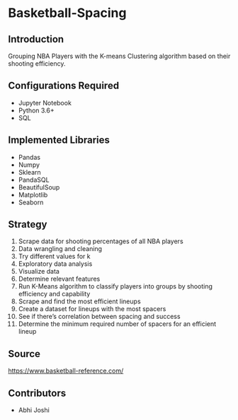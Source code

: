 # Basketball-Spacing
## Introduction
Grouping NBA Players with the K-means Clustering algorithm based on their shooting efficiency.

## Configurations Required
- Jupyter Notebook
- Python 3.6+
- SQL

## Implemented Libraries
- Pandas
- Numpy
- Sklearn
- PandaSQL
- BeautifulSoup
- Matplotlib
- Seaborn

## Strategy
1. Scrape data for shooting percentages of all NBA players
2. Data wrangling and cleaning
3. Try different values for k
4. Exploratory data analysis
5. Visualize data
6. Determine relevant features
8. Run K-Means algorithm to classify players into groups by shooting efficiency and capability
9. Scrape and find the most efficient lineups
10. Create a dataset for lineups with the most spacers
11. See if there’s correlation between spacing and success
12. Determine the minimum required number of spacers for an efficient lineup

## Source
https://www.basketball-reference.com/

## Contributors
- Abhi Joshi
